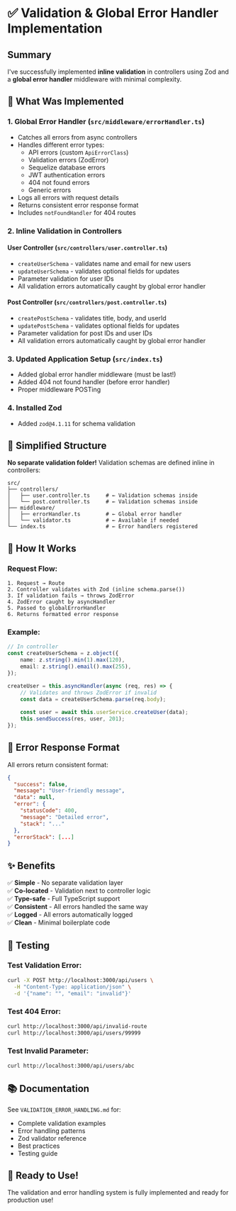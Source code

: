 # ✅ Validation & Global Error Handler Implementation

## Summary

I've successfully implemented **inline validation** in controllers using Zod and a **global error handler** middleware with minimal complexity.

## 🎯 What Was Implemented

### 1. **Global Error Handler** (`src/middleware/errorHandler.ts`)
- Catches all errors from async controllers
- Handles different error types:
  - API errors (custom `ApiErrorClass`)
  - Validation errors (ZodError)
  - Sequelize database errors
  - JWT authentication errors
  - 404 not found errors
  - Generic errors
- Logs all errors with request details
- Returns consistent error response format
- Includes `notFoundHandler` for 404 routes

### 2. **Inline Validation in Controllers**

#### User Controller (`src/controllers/user.controller.ts`)
- `createUserSchema` - validates name and email for new users
- `updateUserSchema` - validates optional fields for updates
- Parameter validation for user IDs
- All validation errors automatically caught by global error handler

#### Post Controller (`src/controllers/post.controller.ts`)
- `createPostSchema` - validates title, body, and userId
- `updatePostSchema` - validates optional fields for updates
- Parameter validation for post IDs and user IDs
- All validation errors automatically caught by global error handler

### 3. **Updated Application Setup** (`src/index.ts`)
- Added global error handler middleware (must be last!)
- Added 404 not found handler (before error handler)
- Proper middleware POSTing

### 4. **Installed Zod**
- Added `zod@4.1.11` for schema validation

## 📁 Simplified Structure

**No separate validation folder!** Validation schemas are defined inline in controllers:

```
src/
├── controllers/
│   ├── user.controller.ts     # ← Validation schemas inside
│   └── post.controller.ts     # ← Validation schemas inside
├── middleware/
│   ├── errorHandler.ts        # ← Global error handler
│   └── validator.ts           # ← Available if needed
└── index.ts                   # ← Error handlers registered
```

## 🔧 How It Works

### Request Flow:
```
1. Request → Route
2. Controller validates with Zod (inline schema.parse())
3. If validation fails → throws ZodError
4. ZodError caught by asyncHandler
5. Passed to globalErrorHandler
6. Returns formatted error response
```

### Example:
```typescript
// In controller
const createUserSchema = z.object({
    name: z.string().min(1).max(120),
    email: z.string().email().max(255),
});

createUser = this.asyncHandler(async (req, res) => {
    // Validates and throws ZodError if invalid
    const data = createUserSchema.parse(req.body);
    
    const user = await this.userService.createUser(data);
    this.sendSuccess(res, user, 201);
});
```

## 📝 Error Response Format

All errors return consistent format:
```json
{
  "success": false,
  "message": "User-friendly message",
  "data": null,
  "error": {
    "statusCode": 400,
    "message": "Detailed error",
    "stack": "..."
  },
  "errorStack": [...]
}
```

## ✨ Benefits

✅ **Simple** - No separate validation layer  
✅ **Co-located** - Validation next to controller logic  
✅ **Type-safe** - Full TypeScript support  
✅ **Consistent** - All errors handled the same way  
✅ **Logged** - All errors automatically logged  
✅ **Clean** - Minimal boilerplate code  

## 🧪 Testing

### Test Validation Error:
```bash
curl -X POST http://localhost:3000/api/users \
  -H "Content-Type: application/json" \
  -d '{"name": "", "email": "invalid"}'
```

### Test 404 Error:
```bash
curl http://localhost:3000/api/invalid-route
curl http://localhost:3000/api/users/99999
```

### Test Invalid Parameter:
```bash
curl http://localhost:3000/api/users/abc
```

## 📚 Documentation

See `VALIDATION_ERROR_HANDLING.md` for:
- Complete validation examples
- Error handling patterns
- Zod validator reference
- Best practices
- Testing guide

## 🎉 Ready to Use!

The validation and error handling system is fully implemented and ready for production use!
